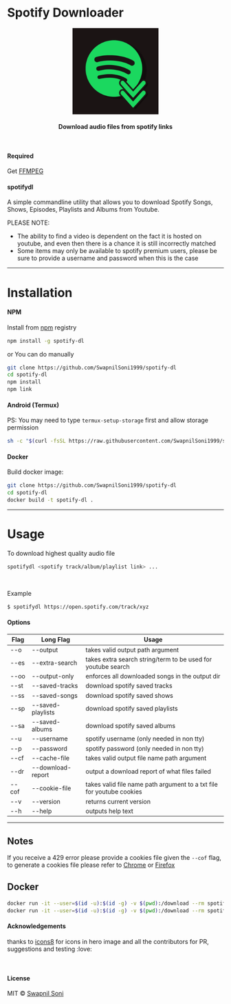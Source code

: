# Spotify Downloader 
<p align="center">
  <img src="./hero.png" height="200px"/>
  <br><br>
  <b>Download audio files from spotify links</b>
  <br>
</p>

&nbsp;

#### Required
Get [FFMPEG](https://ffmpeg.org/download.html)

#### spotifydl

A simple commandline utility that allows you to download Spotify Songs, Shows, Episodes, Playlists and Albums from Youtube.

PLEASE NOTE: 
* The ability to find a video is dependent on the fact it is hosted on youtube, and even then there is a chance it is still incorrectly matched
* Some items may only be available to spotify premium users, please be sure to provide a username and password when this is the case

<hr>

# Installation

#### NPM

Install from [npm](https://www.npmjs.com/package/spotify-dl) registry

```sh
npm install -g spotify-dl
```
or You can do manually
```sh
git clone https://github.com/SwapnilSoni1999/spotify-dl
cd spotify-dl
npm install
npm link
```

#### Android (Termux)
PS: You may need to type `termux-setup-storage` first and allow storage permission
```sh
sh -c "$(curl -fsSL https://raw.githubusercontent.com/SwapnilSoni1999/spotify-dl/master/tools/termux.sh)"
```

#### Docker

Build docker image:
```sh
git clone https://github.com/SwapnilSoni1999/spotify-dl
cd spotify-dl
docker build -t spotify-dl .
```

<hr>

# Usage

To download highest quality audio file
```sh
spotifydl <spotify track/album/playlist link> ...
```

&nbsp;

Example
```sh
$ spotifydl https://open.spotify.com/track/xyz

```

#### Options
| Flag  | Long Flag         | Usage                                                                 |
| ----- | ----------------- | --------------------------------------------------------------------- |
| --o   | --output          | takes valid output path argument                                      |
| --es  | --extra-search    | takes extra search string/term to be used for youtube search          |
| --oo  | --output-only     | enforces all downloaded songs in the output dir                       |
| --st  | --saved-tracks    | download spotify saved tracks                                         |
| --ss  | --saved-songs     | download spotify saved shows                                          |
| --sp  | --saved-playlists | download spotify saved playlists                                      |
| --sa  | --saved-albums    | download spotify saved albums                                         |
| --u   | --username        | spotify username (only needed in non tty)                             |
| --p   | --password        | spotify password (only needed in non tty)                             |
| --cf  | --cache-file      | takes valid output file name path argument                            |
| --dr  | --download-report | output a download report of what files failed                         |
| --cof | --cookie-file     | takes valid file name path argument to a txt file for youtube cookies |
| --v   | --version         | returns current version                                               |
| --h   | --help            | outputs help text                                                     |
<hr>

## Notes

If you receive a 429 error please provide a cookies file given the `--cof` flag, to generate a cookies file please refer to [Chrome](https://chrome.google.com/webstore/detail/njabckikapfpffapmjgojcnbfjonfjfg) or [Firefox](https://github.com/rotemdan/ExportCookies)

## Docker
```sh
docker run -it --user=$(id -u):$(id -g) -v $(pwd):/download --rm spotify-dl <options-to-spotify-dl defaults to --help>
docker run -it --user=$(id -u):$(id -g) -v $(pwd):/download --rm spotify-dl "https://open.spotify.com/...."
```

#### Acknowledgements

thanks to [icons8](https://icons8.com) for icons in hero image
and all the contributors for PR, suggestions and testing :love:

&nbsp;

#### License

MIT © [Swapnil Soni](https://github.com/SwapnilSoni1999)
